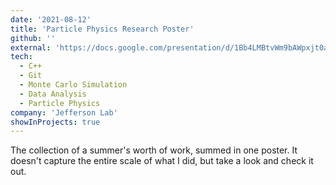 ```yaml
---
date: '2021-08-12'
title: 'Particle Physics Research Poster'
github: ''
external: 'https://docs.google.com/presentation/d/1Bb4LMBtvWm9bAWpxjt0aqtZjYtykWW3w/edit?usp=sharing&ouid=106505464631984987700&rtpof=true&sd=true'
tech:
  - C++
  - Git
  - Monte Carlo Simulation
  - Data Analysis
  - Particle Physics
company: 'Jefferson Lab'
showInProjects: true
---
```


The collection of a summer's worth of work, summed in one poster. It doesn't capture the entire scale of what I did, but take a look and check it out.
